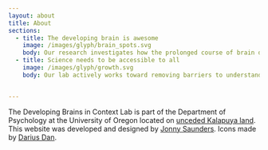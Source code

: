 ```yaml
---
layout: about
title: About
sections:
  - title: The developing brain is awesome
    image: /images/glyph/brain_spots.svg
    body: Our research investigates how the prolonged course of brain development allows humans to learn how to navigate our complex social environment. We approach our research from a life course history perspective and endeavour to co-create our projects with members of the population we study. [Read this primer outlining how the adolescent brain is awesome.](https://kids.frontiersin.org/article/10.3389/frym.2020.00075).
  - title: Science needs to be accessible to all 
    image: /images/glyph/growth.svg
    body: Our lab actively works toward removing barriers to understanding, accessing, and conducting developmental cognitive neuroscience. We make our data, [tools](https://figshare.com/articles/dataset/HCP-MMP1_0_projected_on_fsaverage/3498446), and [scripts](https://github.com/devbrainlab) available. We make our papers understandable and accessible without paywalls. We host [workshops](https://abcdworkshop.github.io/) and [hackathons](https://brainhack-eugene.github.io/) to train researchers in conducting rigorous and transparent science on open datasets. Most importantly, we strive to diversify science. This means we apply an [intentional design](https://www.creativereactionlab.com/our-approach) approach to building an inclusive community within the laboratory, and also work with community members outside of the university to include [their voices](https://www.wired.co.uk/article/kathryn-mills) in the design and interpretation of research we conduct.


---
```




The Developing Brains in Context Lab is part of the Department of Psychology at the University of Oregon located on [unceded Kalapuya land](https://www.grandronde.org/history-culture/history/our-story/). This website was developed and designed by [Jonny Saunders](https://github.com/sneakers-the-rat). Icons made by [Darius Dan](https://www.flaticon.com/authors/darius-dan).